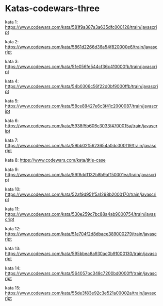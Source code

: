 # Katas-codewars-three

kata 1: https://www.codewars.com/kata/581f9a387a3a635dfc000128/train/javascript

kata 2: https://www.codewars.com/kata/5861d2266d36a54f820000e6/train/javascript

kata 3: https://www.codewars.com/kata/51e056fe544cf36c410000fb/train/javascript

kata 4: https://www.codewars.com/kata/54b0306c56f22d0bf9000ffb/train/javascript

kata 5: https://www.codewars.com/kata/58ce88427e6c3f41c2000087/train/javascript

kata 6: https://www.codewars.com/kata/5938f5b606c3033f4700015a/train/javascript

kata 7: https://www.codewars.com/kata/59bb02f5623654a0dc000119/train/javascript

kata 8: https://www.codewars.com/kata/title-case
 
kata 9: https://www.codewars.com/kata/59f8dd1132b8b9af150001ea/train/javascript

kata 10: https://www.codewars.com/kata/52af9d951f5a1298b2000170/train/javascript

kata 11: https://www.codewars.com/kata/530e259c7bc88a4ab9000754/train/javascript

kata 12: https://www.codewars.com/kata/51e704f2d8dbace389000279/train/javascript

kata 13: https://www.codewars.com/kata/595bbea8a930ac0b91000130/train/javascript

kata 14: https://www.codewars.com/kata/564057bc348c7200bd0000ff/train/javascript

kata 15: https://www.codewars.com/kata/55de3f83e92c3e521a00002a/train/javascript
